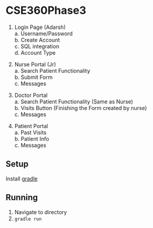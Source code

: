 # CSE360Phase3

1. Login Page (Adarsh)\
   a. Username/Password\
   b. Create Account\
   c. SQL integration\
   d. Account Type
   
2. Nurse Portal (Jr)\
   a. Search Patient Functionality\
   b. Submit Form\
   c. Messages
   
3. Doctor Portal\
   a. Search Patient Functionality (Same as Nurse)\
   b. Visits Button (Finishing the Form created by nurse)\
   c. Messages
    
4. Patient Portal\
   a. Past Visits\
   b. Patient Info\
   c. Messages

## Setup
Install [gradle](https://gradle.org/install/)

## Running
1. Navigate to directory
2. `gradle run`
